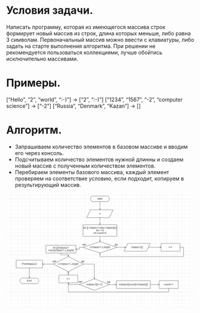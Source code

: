 Условия задачи.
==============
Написать программу, которая из имеющегося массива строк формирует новый массив из строк, длина которых меньше, либо равна 3 символам. Первоначальный массив можно ввести с клавиатуры, либо задать на старте выполнения алгоритма. При решении не рекомендуется пользоваться коллекциями, лучше обойтись исключительно массивами.

Примеры.
=======
[“Hello”, “2”, “world”, “:-)”] → [“2”, “:-)”] [“1234”, “1567”, “-2”, “computer science”] → [“-2”] [“Russia”, “Denmark”, “Kazan”] → []

Алгоритм.
=========
* Запрашиваем количество элементов в базовом массиве и вводим его через консоль.
* Подсчитываем количество элементов нужной длинны и создаем новый массив с полученным количеством элементов.
* Перебираем элементы базового массива, каждый элемент проверяем на соответствие условию, если подходит, копируем в результирующий массив.


![Алгоритм](algorithm.jpg)